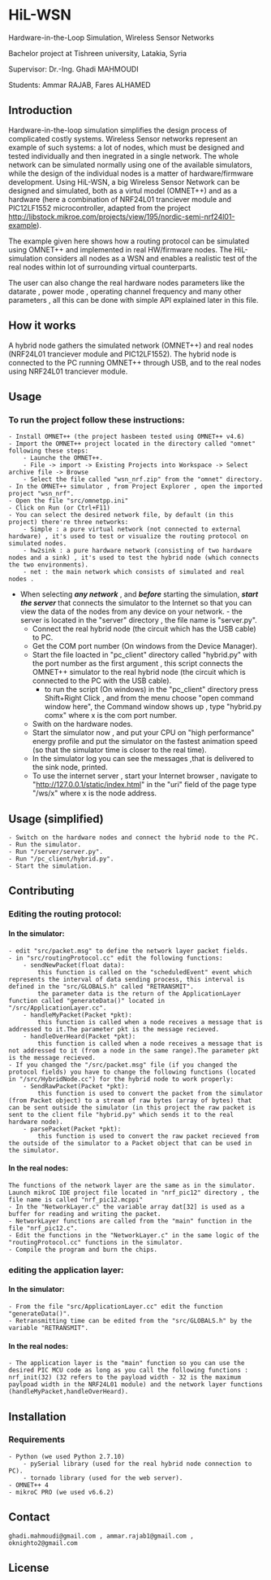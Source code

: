 # HiL-WSN
Hardware-in-the-Loop Simulation, Wireless Sensor Networks

Bachelor project at Tishreen university, Latakia, Syria


Supervisor: Dr.-Ing. Ghadi MAHMOUDI

Students: Ammar RAJAB, Fares ALHAMED

## Introduction

Hardware-in-the-loop simulation simplifies the design process of complicated costly systems. Wireless Sensor networks represent an example of such systems: a lot of nodes, which must be designed and tested individually and then inegrated in a single network. The whole network can be simulated normally using one of the available simulators, while the design of the individual nodes is a matter of hardware/firmware development.
Using HiL-WSN, a big Wireless Sensor Network can be designed and simulated, both as a virtul model (OMNET++) and as a hardware (here a combination of NRF24L01 tranciever module and PIC12LF1552 microcontroller, adapted from the project http://libstock.mikroe.com/projects/view/195/nordic-semi-nrf24l01-example).

The example given here shows how a routing protocol can be simulated using OMNET++ and implemented in real HW/firmware nodes. The HiL-simulation considers all nodes as a WSN and enables a realistic test of the real nodes within lot of surrounding virtual counterparts.

The user can also change the real hardware nodes parameters like the datarate , power mode , operating channel frequency and many other parameters , all this can be done with simple API explained later in this file.

## How it works
A hybrid node gathers the simulated network (OMNET++) and real nodes (NRF24L01 tranciever module and PIC12LF1552). The hybrid node is connected to the PC running OMNET++ through USB, and to the real nodes using NRF24L01 tranciever module.

## Usage

### To run the project follow these instructions:
    - Install OMNET++ (the project hasbeen tested using OMNET++ v4.6)
    - Import the OMNET++ project located in the directory called "omnet" following these steps:
        - Launche the OMNET++.
        - File -> import -> Existing Projects into Workspace -> Select archive file -> Browse
        - Select the file called "wsn_nrf.zip" from the "omnet" directory.
    - In the OMNET++ simulator , from Project Explorer , open the imported project "wsn_nrf".
    - Open the file "src/omnetpp.ini"
    - Click on Run (or Ctrl+F11)
    - You can select the desired network file, by default (in this project) there're three networks:
        - Simple : a pure virtual network (not connected to external hardware) , it's used to test or visualize the routing protocol on simulated nodes.
        - hw2sink : a pure hardware network (consisting of two hardware nodes and a sink) , it's used to test the hybrid node (which connects the two environments).
        - net : the main network which consists of simulated and real nodes .
    


- When selecting ***any network*** , and ***before*** starting the simulation, ***start the server*** that connects the simulator to the Internet so that you can view the data of the nodes from any device on your network.
        - the server is located in the "server" directory , the file name is "server.py".
    - Connect the real hybrid node (the circuit which has the USB cable) to PC.
    - Get the COM port number (On windows from the Device Manager).
    - Start the file loacted in "pc_client" directory called "hybrid.py" with the port number as the first argument , this script connects the OMNET++ simulator to the real hybrid node (the circuit which is connected to the PC with the USB cable).
        - to run the script (On windows) in the "pc_client" directory press Shift+Right Click , and from the menu choose "open command window here", the Command window shows up , type "hybrid.py comx" where x is the com port number.
    - Swith on the hardware nodes.
    - Start the simulator now , and put your CPU on "high performance" energy profile and put the simulator on the fastest animation speed (so that the simulator time is closer to the real time).
    - In the simulator log you can see the messages ,that is delivered to the sink node, printed.
    - To use the internet server , start your Internet browser , navigate to "http://127.0.0.1/static/index.html" in the "uri" field of the page type "/ws/x" where x is the node address.

## Usage (simplified)
    - Switch on the hardware nodes and connect the hybrid node to the PC.
    - Run the simulator.
    - Run "/server/server.py".
    - Run "/pc_client/hybrid.py".
    - Start the simulation.

## Contributing
### Editing the routing protocol:
#### In the simulator:
    - edit "src/packet.msg" to define the network layer packet fields.
    - in "src/routingProtocol.cc" edit the following functions:
        - sendNewPacket(float data):
            this function is called on the "scheduledEvent" event which represents the interval of data sending process, this interval is defined in the "src/GLOBALS.h" called "RETRANSMIT".
            the parameter data is the return of the ApplicationLayer function called "generateData()" located in "/src/ApplicationLayer.cc".
        - handleMyPacket(Packet *pkt):
            this function is called when a node receives a message that is addressed to it.The parameter pkt is the message recieved.
        - handleOverHeard(Packet *pkt):
            this function is called when a node receives a message that is not addressed to it (from a node in the same range).The parameter pkt is the message recieved.
    - If you changed the "/src/packet.msg" file (if you changed the protocol fields) you have to change the following functions (located in "/src/HybridNode.cc") for the hybrid node to work properly:
        - SendRawPacket(Packet *pkt):
            this function is used to convert the packet from the simulator (from Packet object) to a stream of raw bytes (array of bytes) that can be sent outside the simulator (in this project the raw packet is sent to the client file "hybrid.py" which sends it to the real hardware node).
        - parsePacket(Packet *pkt):
            this function is used to convert the raw packet recieved from the outside of the simulator to a Packet object that can be used in the simulator.
#### In the real nodes:
    The functions of the network layer are the same as in the simulator.
    Launch mikroC IDE project file located in "nrf_pic12" directory , the file name is called "nrf_pic12.mcppi"
    - In the "NetworkLayer.c" the variable array dat[32] is used as a buffer for reading and writing the packet.
    - NetworkLayer functions are called from the "main" function in the file "nrf_pic12.c".
    - Edit the functions in the "NetworkLayer.c" in the same logic of the "routingProtocol.cc" functions in the simulator.
    - Compile the program and burn the chips.
### editing the application layer:
#### In the simulator:
    - From the file "src/ApplicationLayer.cc" edit the function "generateData()".
    - Retransmitting time can be edited from the "src/GLOBALS.h" by the variable "RETRANSMIT".
#### In the real nodes:
    - The application layer is the "main" function so you can use the desired PIC MCU code as long as you call the following functions : nrf_init(32) (32 refers to the payload width - 32 is the maximum paylpoad width in the NRF24L01 module) and the network layer functions (handleMyPacket,handleOverHeard).


## Installation
### Requirements
    - Python (we used Python 2.7.10)
        - pySerial library (used for the real hybrid node connection to PC).
        - tornado library (used for the web server).
    - OMNET++ 4
    - mikroC PRO (we used v6.6.2)


## Contact
    ghadi.mahmoudi@gmail.com , ammar.rajab1@gmail.com , oknighto2@gmail.com
## License



